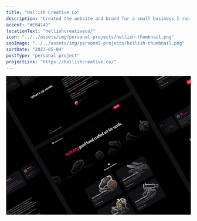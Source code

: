 ```yaml
---
title: "Hellish Creative Co"
description: "Created the website and brand for a small business I run selling stickers and other nerdy goods."
accent: "#E84141"
locationText: "hellishcreativeco/"
icon: "../../assets/img/personal-projects/hellish-thumbnail.png"
seoImage: "../../assets/img/personal-projects/hellish-thumbnail.png"
sortDate: "2023-05-04"
postType: "personal-project"
projectLink: "https://hellishcreative.co/"
---
```


![Design Course Header Image](hellish-creative-dribbble.png)